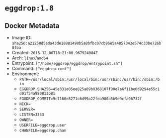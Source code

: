 # `eggdrop:1.8`

## Docker Metadata

- Image ID: `sha256:a21258d5eda43de18881498b5a8bfbc07cb96e5a4857343e574c33be726b0fba`
- Created: `2016-12-06T18:21:00.967924084Z`
- Arch: `linux`/`amd64`
- Entrypoint: `["/home/eggdrop/eggdrop/entrypoint.sh"]`
- Command: `["eggdrop.conf"]`
- Environment:
  - `PATH=/usr/local/sbin:/usr/local/bin:/usr/sbin:/usr/bin:/sbin:/bin`
  - `EGGDROP_SHA256=45e331e85ee825a89b8368107f90e7a6f11be0d9294e55c1d01f54a980813b81`
  - `EGGDROP_COMMIT=9c7160e8271c6d99a22fea980a5b9e9cfa96732f`
  - `NICK=`
  - `SERVER=`
  - `LISTEN=3333`
  - `OWNER=`
  - `USERFILE=eggdrop.user`
  - `CHANFILE=eggdrop.chan`
